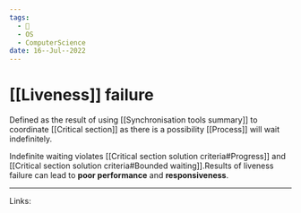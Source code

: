 ```yaml
---
tags:
  - 🌱
  - OS
  - ComputerScience 
date: 16--Jul--2022
---
```


# [[Liveness]] failure

Defined as the result of using [[Synchronisation tools summary]] to coordinate [[Critical section]] as there is a possibility [[Process]] will wait indefinitely.

Indefinite waiting violates [[Critical section solution criteria#Progress]] and [[Critical section solution criteria#Bounded waiting]].Results of liveness failure can lead to **poor performance** and **responsiveness**.

---
Links: 